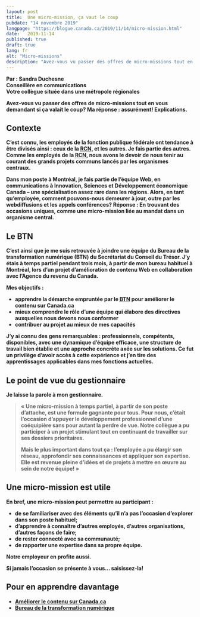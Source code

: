 ```yaml
---
layout: post
title:  Une micro-mission, ça vaut le coup
pubdate: "14 novembre 2019"
langpage: "https://blogue.canada.ca/2019/11/14/micro-mission.html"
date:   2019-11-14
published: true
draft: true
lang: fr
alt: "Micro-missions"
description: "Avez-vous vu passer des offres de micro-missions tout en vous demandant si ça valait le coup?"
---
```


<style>
figcaption {
  font-size: 17px !important;
  line-height: 1.5;
  max-width: 80ch;
  padding-bottom: 10px;
  padding-top: 5px;
}

.blockquote p {
  color: #277891 !important;
}

</style>

<b>Par :  Sandra Duchesne<br>
Conseillère en communications <br>
Votre collègue située dans une métropole régionales<br>

<p>Avez-vous vu passer des offres de micro-missions tout en vous demandant si ça valait le coup? Ma réponse&nbsp:&nbspassurément! Explications.</p>


## Contexte

C’est connu, les employés de la fonction publique fédérale ont tendance à être divisés ainsi : ceux de la <abbr title="Région de la capitale nationale">RCN</abbr>, et les autres. Je fais partie des autres.  Comme les employés de la <abbr title="Région de la capitale nationale">RCN</abbr>, nous avons le devoir de nous tenir au courant des grands projets communs lancés par les organismes centraux.

Dans mon poste à Montréal, je fais partie de l’équipe Web, en communications à Innovation, Sciences et Développement économique Canada – une spécialisation assez rare dans les régions. Alors, en tant  qu’employée, comment pouvons-nous demeurer à jour, outre par les webdiffusions et les appels conférences? Réponse : En trouvant des occasions uniques, comme une micro-mission liée au mandat dans un organisme central.


## Le BTN

C’est ainsi que je me suis retrouvée à joindre une équipe du Bureau de la transformation numérique (BTN) du Secrétariat du Conseil du Trésor. J’y étais à temps partiel pendant trois mois, à partir de mon bureau habituel à Montréal, lors d’un projet d’amélioration de contenu Web en collaboration avec l’Agence du revenu du Canada.

Mes objectifs :
* apprendre la démarche empruntée par le <abbr title="Bureau de la transformation numérique ">BTN</abbr> pour améliorer le contenu sur Canada.ca
* mieux comprendre le rôle d’une équipe qui élabore des directives auxquelles nous devons nous conformer
* contribuer au projet au mieux de mes capacités

J’y ai connu des gens remarquables : professionnels, compétents, disponibles, avec une dynamique d’équipe efficace, une structure de travail bien établie et une approche concrète axée sur les solutions. Ce fut un privilège d’avoir accès à cette expérience et j’en tire des apprentissages applicables dans mes fonctions actuelles.




## Le point de vue du gestionnaire


Je laisse la parole à mon gestionnaire.

<blockquote><p>« Une micro-mission à temps partiel, à partir de son poste d’attache, est une formule gagnante pour tous. Pour nous, c’était l’occasion d’appuyer le développement professionnel d’une coéquipière sans pour autant la perdre de vue. Notre collègue a pu participer à un projet stimulant tout en continuant de travailler sur ses dossiers prioritaires.</p>
<p>
Mais le plus important dans tout ça : l’employée a pu élargir son réseau, approfondir ses connaissances et appliquer son expertise. Elle est revenue pleine d’idées et de projets à mettre en œuvre au sein de notre équipe! » </p>		
</blockquote>		


## Une micro-mission est utile


En bref, une micro-mission peut permettre au participant :
* de se familiariser avec des éléments qu’il n’a pas l’occasion d’explorer dans son poste habituel;
* d’apprendre à connaître d’autres employés, d’autres organisations, d’autres façons de faire;
* de rester connecté avec sa communauté;
* de rapporter une expertise dans sa propre équipe.

Notre employeur en profite aussi.

Si jamais l’occasion se présente à vous… saisissez-la!



## Pour en apprendre davantage
* [Améliorer le contenu sur Canada.ca](https://blogue.canada.ca/pages/apercu-projet.html)
* [Bureau de la transformation numérique](https://www.canada.ca/fr/gouvernement/a-propos/a-propos-bureau-transformation-numerique.html)
